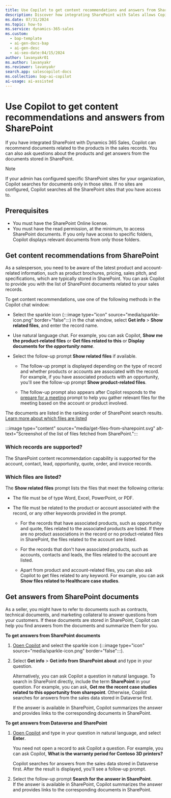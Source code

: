 ```yaml
---
title: Use Copilot to get content recommendations and answers from SharePoint
description: Discover how integrating SharePoint with Sales allows Copilot to recommend product-related documents and answer queries from stored files.
ms.date: 07/31/2024
ms.topic: how-to
ms.service: dynamics-365-sales
ms.custom:
  - bap-template
  - ai-gen-docs-bap
  - ai-gen-desc
  - ai-seo-date:04/15/2024
author: lavanyakr01
ms.author: lavanyakr
ms.reviewer: lavanyakr
search.app: salescopilot-docs
ms.collection: bap-ai-copilot
ai-usage: ai-assisted
---
```


# Use Copilot to get content recommendations and answers from SharePoint

If you have integrated SharePoint with Dynamics 365 Sales, Copilot can recommend documents related to the products in the sales records. You can also ask questions about the products and get answers from the documents stored in SharePoint.

> [!NOTE]
> If your admin has configured specific SharePoint sites for your organization, Copilot searches for documents only in those sites. If no sites are configured, Copilot searches all the SharePoint sites that you have access to.

## Prerequisites

- You must have the SharePoint Online license.
- You must have the read permission, at the minimum, to access SharePoint documents. If you only have access to specific folders, Copilot displays relevant documents from only those folders.


<a name="copilot-content-recommendation"></a>
## Get content recommendations from SharePoint
 
As a salesperson, you need to be aware of the latest product and account-related information, such as product brochures, pricing, sales pitch, and specifications, which are typically stored in SharePoint. You can ask Copilot to provide you with the list of SharePoint documents related to your sales records.

To get content recommendations, use one of the following methods in the Copilot chat window:

- Select the sparkle icon (:::image type="icon" source="media/sparkle-icon.png" border="false":::) in the chat window, select **Get info** > **Show related files**, and enter the record name.

- Use natural language chat. For example, you can ask Copilot, **Show me the product-related files** or **Get files related to this** or **Display documents for the *opportunity name***.

- Select the follow-up prompt **Show related files** if available.

    - The follow-up prompt is displayed depending on the type of record and whether products or accounts are associated with the record. For example, if you have associated products with an opportunity, you'll see the follow-up prompt **Show product-related files**.

    - The follow-up prompt also appears after Copilot responds to the [prepare for a meeting](copilot-stay-ahead.md#prepare-for-upcoming-sales-appointments) prompt to help you gather relevant files for the meeting based on the account or product involved.

The documents are listed in the ranking order of SharePoint search results. [Learn more about which files are listed](#which-files-are-listed)

:::image type="content" source="media/get-files-from-sharepoint.svg" alt-text="Screenshot of the list of files fetched from SharePoint.":::

### Which records are supported?

The SharePoint content recommendation capability is supported for the account, contact, lead, opportunity, quote, order, and invoice records.

### Which files are listed?

The **Show related files** prompt lists the files that meet the following criteria:

- The file must be of type Word, Excel, PowerPoint, or PDF.

- The file must be related to the product or account associated with the record, or any other keywords provided in the prompt.

    - For the records that have associated products, such as opportunity and quote, files related to the associated products are listed. If there are no product associations in the record or no product-related files in SharePoint, the files related to the account are listed.

    - For the records that don't have associated products, such as accounts, contacts and leads, the files related to the account are listed.
    - Apart from product and account-related files, you can also ask Copilot to get files related to any keyword. For example, you can ask **Show files related to Healthcare case studies**.


<a name="copilot-content-qa"></a>
## Get answers from SharePoint documents

As a seller, you might have to refer to documents such as contracts, technical documents, and marketing collateral to answer questions from your customers. If these documents are stored in SharePoint, Copilot can help you find answers from the documents and summarize them for you.

**To get answers from SharePoint documents**

1. [Open Copilot](use-sales-copilot.md#open-copilot) and select the sparkle icon (:::image type="icon" source="media/sparkle-icon.png" border="false":::).

1. Select **Get info** > **Get info from SharePoint about** and type in your question.

   Alternatively, you can ask Copilot a question in natural language. To search in SharePoint directly, include the term **SharePoint** in your question. For example, you can ask, **Get me the recent case studies related to this opportunity from sharepoint**. Otherwise, Copilot searches for answers from the sales data stored in Dataverse first.

   If the answer is available in SharePoint, Copilot summarizes the answer and provides links to the corresponding documents in SharePoint.

**To get answers from Dataverse and SharePoint**

1. [Open Copilot](use-sales-copilot.md#open-copilot) and type in your question in natural language, and select **Enter**.

    You need not open a record to ask Copilot a question. For example, you can ask Copilot, **What is the warranty period for Contoso 3D printers?** 

    Copilot searches for answers from the sales data stored in Dataverse first. After the result is displayed, you'll see a follow-up prompt.

2. Select the follow-up prompt **Search for the answer in SharePoint**.  
   If the answer is available in SharePoint, Copilot summarizes the answer and provides links to the corresponding documents in SharePoint.
